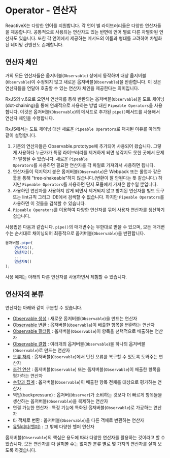 # Operator - 연산자
ReactiveX는 다양한 언어를 지원합니다. 각 언어 별 라이브러리들은 다양한 연산자들을 제공합니다.
공통적으로 사용되는 연산자도 있는 반면에 언어 별로 다른 차별화된 연산자도 있습니다.
또한 각 언어에서 제공하는 메서드의 이름과 형태를 고려하여 차별화된 네이밍 컨벤션도 존재합니다.


## 연산자 체인
거의 모든 연산자들은 옵저버블(<code>Observable</code>) 상에서 동작하며 대상 옵저버블(<code>Observable</code>)이 수정되지 않고 새로운 옵저버블(<code>Observable</code>)을 반환합니다. 이 것은 연산자들을 연달아 호출할 수 있는 연산자 체인을 제공한다는 의미입니다.

RxJS의 v.6으로 오면서 연산자를 통해 반환되는 옵저버블(<code>Observable</code>)을 도트 체이닝(dot-chaining)을 통해 연쇄적으로 사용하는 방법 대신 <code>Pipeable Operators</code>을 사용합니다. 이것은 옵저버블(<code>Observable</code>)의 메서드로 추가된 <code>pipe()</code>메서드를 사용해서 연산자 체인을 수행합니다.

RxJS에서는 도트 체이닝 대신 새로운 <code>Pipeable Operators</code>로 패치된 이유를 아래와 같이 설명합니다.
1. 기존의 연산자들은 Observable.prototype에 추가되어 사용되어 왔습니다. 그렇게 사용하다 누군가가 특정 라이브러리를 제거하게 되면 생각지도 못한 곳에서 문제가 발생될 수 있습니다.
새로운 <code>Pipeable Operators</code>를 사용하면 필요한 연산자를 각 파일로 가져와서 사용하면 됩니다.
2. 연산자들이 덕지덕지 붙은 옵저버블(<code>Observable</code>)은 Webpack 또는 롤업과 같은 툴을 통해 "tree-shakeable"하지 않습니다.(변환이 잘 안된다는 뜻 같습니다.)
하지만 <code>Pipeable Operators</code>를 사용하면 단지 모듈에서 가져온 함수일 뿐입니다.
3. 사용하던 연산자를 사용하지 않게 되면서 제거되지 않고 방치된 연산자를 빌드 도구 또는 lint규칙 그리고 IDE에서 검색할 수 없습니다.
하지만 <code>Pipeable Operators</code>를 사용하면 이 것들을 검색할 수 있습니다.
4. <code>Pipeable Operators</code>를 이용하여 다양한 연산자를 묶어 사용자 연산자를 생산하기 쉽습니다.

사용법은 다음과 같습니다.
<code>pipe()</code>의 매개변수는 무한대로 받을 수 있으며, 모든 매개변수는 순서대로 채이닝되어 최종적으로 옵저버블(<code>Observable</code>)을 반환합니다.
```javascript
옵저버블.pipe(
    연산자1(),
    연산자2(),
    ...
    연산자N()
);
```
사용 예제는 아래의 다른 연산자를 사용하면서 체험할 수 있습니다.

## 연산자의 분류
연산자는 아래와 같이 구분할 수 있습니다.
* [Observable 생성](./creation) : 새로운 옵저버블(<code>Observable</code>)을 만드는 연산자
* [Observable 변환](./transformation) : 옵저버블(<code>Observable</code>)이 배출한 항목을 변환하는 연산자
* [Observable 필터링](./filtering) : 옵저버블(<code>Observable</code>)이 항목을 선택적으로 배출하는 연산자
* [Observable 결합](./combination) : 여러개의 옵저버블(<code>Observable</code>)을 하나의 옵저버블(<code>Observable</code>)로 만드는 연산자
* [오류 처리](./error_handling) : 옵저버블(<code>Observable</code>)에서 던진 오류를 복구할 수 있도록 도와주는 연산자
* [조건 연산](./condition_and_boolean) : 옵저버블(<code>Observable</code>) 또는 옵저버블(<code>Observable</code>)이 배출한 항목을 평가하는 연산자
* [수학과 집계](./mathematical_and_aggregate) : 옵저버블(<code>Observable</code>)이 배출한 항목 전체를 대상으로 평가하는 연산자
* 역압(backpressure) : 옵저버(<code>Observer</code>)가 소비하는 것보다 더 빠르게 항목들을 생산하는 옵저버블(<code>Observable</code>)을 복제하는 연산자
* 연결 가능한 연산자 : 특정 기능에 특화된 옵저버블(<code>Observable</code>)로 가공하는 연산자
* 타 객체로 변환 : 옵저버블(<code>Observable</code>)을 다른 객체로 변환하는 연산자
* [유틸리티(헬퍼)](./utility) : 그 밖에 다양한 헬퍼 연산자

옵저버블(<code>Observable</code>)의 핵심은 용도에 따라 다양한 연산자를 활용하는 것이라고 할 수 있습니다.
모든 연산자를 다 살펴볼 수는 없지만 분류 별로 몇 가지의 연산자를 살펴 보도록 하겠습니다.
